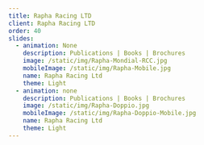 ```yaml
---
title: Rapha Racing LTD
client: Rapha Racing LTD
order: 40
slides:
  - animation: None
    description: Publications | Books | Brochures
    image: /static/img/Rapha-Mondial-RCC.jpg
    mobileImage: /static/img/Rapha-Mobile.jpg
    name: Rapha Racing Ltd
    theme: Light
  - animation: none
    description: Publications | Books | Brochures
    image: /static/img/Rapha-Doppio.jpg
    mobileImage: /static/img/Rapha-Doppio-Mobile.jpg
    name: Rapha Racing Ltd
    theme: Light
---
```


